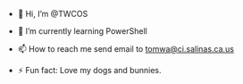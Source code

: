 - 👋 Hi, I’m @TWCOS

- 🌱 I’m currently learning PowerShell

- 📫 How to reach me send email to tomwa@ci.salinas.ca.us

- ⚡ Fun fact: Love my dogs and bunnies.

<!---
TWCOS/TWCOS is a ✨ special ✨ repository because its `README.md` (this file) appears on your GitHub profile.
You can click the Preview link to take a look at your changes.
--->
